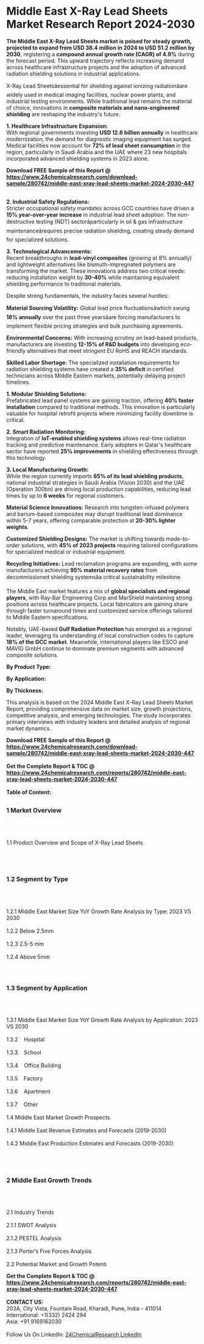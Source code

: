 <h1>Middle East X-Ray Lead Sheets Market Research Report 2024-2030</h1><p><strong>The Middle East X-Ray Lead Sheets market is poised for steady growth, projected to expand from USD 38.4 million in 2024 to USD 51.2 million by 2030</strong>, registering a <strong>compound annual growth rate (CAGR) of 4.9%</strong> during the forecast period. This upward trajectory reflects increasing demand across healthcare infrastructure projects and the adoption of advanced radiation shielding solutions in industrial applications.</p><p>X-Ray Lead Sheetsâessential for shielding against ionizing radiationâare widely used in medical imaging facilities, nuclear power plants, and industrial testing environments. While traditional lead remains the material of choice, innovations in <strong>composite materials and nano-engineered shielding</strong> are reshaping the industry's future.</p><p><strong>1. Healthcare Infrastructure Expansion:</strong><br>
With regional governments investing <strong>USD 12.6 billion annually</strong> in healthcare modernization, the demand for diagnostic imaging equipment has surged. Medical facilities now account for <strong>72% of lead sheet consumption</strong> in the region, particularly in Saudi Arabia and the UAE where 23 new hospitals incorporated advanced shielding systems in 2023 alone.</p><div><b>Download FREE Sample of this Report @ 
            <a href="https://www.24chemicalresearch.com/download-sample/280742/middle-east-xray-lead-sheets-market-2024-2030-447">
            https://www.24chemicalresearch.com/download-sample/280742/middle-east-xray-lead-sheets-market-2024-2030-447</a></b></div><br><p><strong>2. Industrial Safety Regulations:</strong><br>
Stricter occupational safety mandates across GCC countries have driven a <strong>15% year-over-year increase</strong> in industrial lead sheet adoption. The non-destructive testing (NDT) sectorâparticularly in oil &amp; gas infrastructure maintenanceârequires precise radiation shielding, creating steady demand for specialized solutions.</p><p><strong>3. Technological Advancements:</strong><br>
Recent breakthroughs in <strong>lead-vinyl composites</strong> (growing at 8% annually) and lightweight alternatives like bismuth-impregnated polymers are transforming the market. These innovations address two critical needs: reducing installation weight by <strong>30-40%</strong> while maintaining equivalent shielding performance to traditional materials.</p><p>Despite strong fundamentals, the industry faces several hurdles:</p><p><strong>Material Sourcing Volatility:</strong> Global lead price fluctuationsâwhich swung <strong>18% annually</strong> over the past three yearsâare forcing manufacturers to implement flexible pricing strategies and bulk purchasing agreements.</p><p><strong>Environmental Concerns:</strong> With increasing scrutiny on lead-based products, manufacturers are investing <strong>12-15% of R&amp;D budgets</strong> into developing eco-friendly alternatives that meet stringent EU RoHS and REACH standards.</p><p><strong>Skilled Labor Shortage:</strong> The specialized installation requirements for radiation shielding systems have created a <strong>35% deficit</strong> in certified technicians across Middle Eastern markets, potentially delaying project timelines.</p><p><strong>1. Modular Shielding Solutions:</strong><br>
Prefabricated lead panel systems are gaining traction, offering <strong>40% faster installation</strong> compared to traditional methods. This innovation is particularly valuable for hospital retrofit projects where minimizing facility downtime is critical.</p><p><strong>2. Smart Radiation Monitoring:</strong><br>
Integration of <strong>IoT-enabled shielding systems</strong> allows real-time radiation tracking and predictive maintenance. Early adopters in Qatar's healthcare sector have reported <strong>25% improvements</strong> in shielding effectiveness through this technology.</p><p><strong>3. Local Manufacturing Growth:</strong><br>
While the region currently imports <strong>65% of its lead shielding products</strong>, national industrial strategies in Saudi Arabia (Vision 2030) and the UAE (Operation 300bn) are driving local production capabilities, reducing lead times by up to <strong>6 weeks</strong> for regional customers.</p><p><strong>Material Science Innovations:</strong> Research into tungsten-infused polymers and barium-based composites may disrupt traditional lead dominance within 5-7 years, offering comparable protection at <strong>20-30% lighter weights</strong>.</p><p><strong>Customized Shielding Designs:</strong> The market is shifting towards made-to-order solutions, with <strong>45% of 2023 projects</strong> requiring tailored configurations for specialized medical or industrial equipment.</p><p><strong>Recycling Initiatives:</strong> Lead reclamation programs are expanding, with some manufacturers achieving <strong>95% material recovery rates</strong> from decommissioned shielding systemsâa critical sustainability milestone.</p><p>The Middle East market features a mix of <strong>global specialists and regional players</strong>, with Ray-Bar Engineering Corp and MarShield maintaining strong positions across healthcare projects. Local fabricators are gaining share through faster turnaround times and customized service offerings tailored to Middle Eastern specifications.</p><p>Notably, UAE-based <strong>Gulf Radiation Protection</strong> has emerged as a regional leader, leveraging its understanding of local construction codes to capture <strong>18% of the GCC market</strong>. Meanwhile, international players like ESCO and MAVIG GmbH continue to dominate premium segments with advanced composite solutions.</p><p><strong>By Product Type:</strong></p><p><strong>By Application:</strong></p><p><strong>By Thickness:</strong></p><p>This analysis is based on the 2024 Middle East X-Ray Lead Sheets Market Report, providing comprehensive data on market size, growth projections, competitive analysis, and emerging technologies. The study incorporates primary interviews with industry leaders and detailed analysis of regional market dynamics.</p><div><b>Download FREE Sample of this Report @ 
            <a href="https://www.24chemicalresearch.com/download-sample/280742/middle-east-xray-lead-sheets-market-2024-2030-447">
            https://www.24chemicalresearch.com/download-sample/280742/middle-east-xray-lead-sheets-market-2024-2030-447</a></b></div><br><div><b>Get the Complete Report & TOC @ 
            <a href="https://www.24chemicalresearch.com/reports/280742/middle-east-xray-lead-sheets-market-2024-2030-447">
            https://www.24chemicalresearch.com/reports/280742/middle-east-xray-lead-sheets-market-2024-2030-447</a></b></div><br>
            <b>Table of Content:</b><p><h2><span style="font-size:16px"><strong>1 Market Overview&nbsp;&nbsp; &nbsp;</strong></span></h2><br />
<br />
<p>1.1 Product Overview and Scope of X-Ray Lead Sheets&nbsp;</p><br />
<br />
<h2><strong><span style="font-size:16px">1.2 Segment by Type&nbsp;&nbsp; &nbsp;</span></strong></h2><br />
<br />
<p>1.2.1 Middle East Market Size YoY Growth Rate Analysis by Type: 2023 VS 2030&nbsp;&nbsp; &nbsp;<br /><br />
1.2.2 Below 2.5mm&nbsp;&nbsp; &nbsp;<br /><br />
1.2.3 2.5-5 mm<br /><br />
1.2.4 Above 5mm<br /><br />
<br />
<h2><span style="font-size:16px"><strong>1.3 Segment by Application&nbsp;&nbsp;</strong></span></h2><br />
<br />
<p>1.3.1 Middle East Market Size YoY Growth Rate Analysis by Application: 2023 VS 2030&nbsp;&nbsp; &nbsp;<br /><br />
1.3.2&nbsp;&nbsp; &nbsp;Hospital<br /><br />
1.3.3&nbsp;&nbsp; &nbsp;School<br /><br />
1.3.4&nbsp;&nbsp; &nbsp;Office Building<br /><br />
1.3.5&nbsp;&nbsp; &nbsp;Factory<br /><br />
1.3.6&nbsp;&nbsp; &nbsp;Apartment<br /><br />
1.3.7&nbsp;&nbsp; &nbsp;Other<br /><br />
1.4 Middle East Market Growth Prospects&nbsp;&nbsp; &nbsp;<br /><br />
1.4.1 Middle East Revenue Estimates and Forecasts (2019-2030)&nbsp;&nbsp; &nbsp;<br /><br />
1.4.2 Middle East Production Estimates and Forecasts (2019-2030)&nbsp;&nbsp;</p><br />
<br />
<h2><span style="font-size:16px"><strong>2 Middle East Growth Trends&nbsp;&nbsp; &nbsp;</strong></span></h2><br />
<br />
<p>2.1 Industry Trends&nbsp;&nbsp; &nbsp;<br /><br />
2.1.1 SWOT Analysis&nbsp;&nbsp; &nbsp;<br /><br />
2.1.2 PESTEL Analysis&nbsp;&nbsp; &nbsp;<br /><br />
2.1.3 Porter&rsquo;s Five Forces Analysis&nbsp;&nbsp; &nbsp;<br /><br />
2.2 Potential Market and Growth Potenti</p><div><b>Get the Complete Report & TOC @ 
            <a href="https://www.24chemicalresearch.com/reports/280742/middle-east-xray-lead-sheets-market-2024-2030-447">
            https://www.24chemicalresearch.com/reports/280742/middle-east-xray-lead-sheets-market-2024-2030-447</a></b></div><br><b>CONTACT US:</b><br>
            203A, City Vista, Fountain Road, Kharadi, Pune, India - 411014<br>
            International: +1(332) 2424 294<br>
            Asia: +91 9169162030 <br><br>
            Follow Us On LinkedIn: <a href="https://www.linkedin.com/company/24chemicalresearch/">24ChemicalResearch LinkedIn</a>